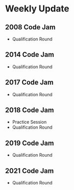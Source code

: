 # Weekly Update

## 2008 Code Jam
- Qualification Round

## 2014 Code Jam
- Qualification Round

## 2017 Code Jam
- Qualification Round

## 2018 Code Jam
- Practice Session
- Qualification Round

## 2019 Code Jam
- Qualification Round

## 2021 Code Jam
- Qualification Round

